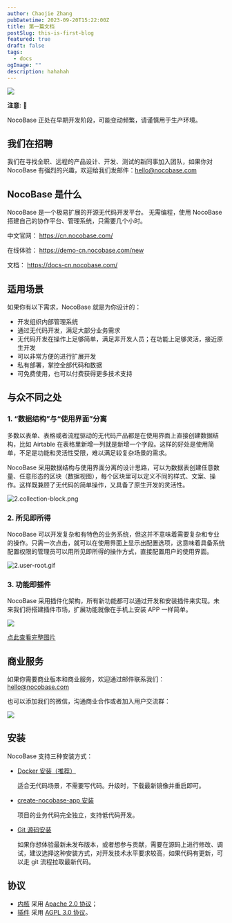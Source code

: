 ```yaml
---
author: Chaojie Zhang
pubDatetime: 2023-09-20T15:22:00Z
title: 第一篇文档
postSlug: this-is-first-blog
featured: true
draft: false
tags:
  - docs
ogImage: ""
description: hahahah
---
```


![](https://www.nocobase.com/images/demo/11.png)

**注意:** 📌

NocoBase 正处在早期开发阶段，可能变动频繁，请谨慎用于生产环境。

## 我们在招聘

我们在寻找全职、远程的产品设计、开发、测试的新同事加入团队，如果你对 NocoBase 有强烈的兴趣，欢迎给我们发邮件：hello@nocobase.com

## NocoBase 是什么

NocoBase 是一个极易扩展的开源无代码开发平台。
无需编程，使用 NocoBase 搭建自己的协作平台、管理系统，只需要几个小时。

中文官网：
https://cn.nocobase.com/

在线体验：
https://demo-cn.nocobase.com/new

文档：
https://docs-cn.nocobase.com/

## 适用场景

如果你有以下需求，NocoBase 就是为你设计的：

- 开发组织内部管理系统
- 通过无代码开发，满足大部分业务需求
- 无代码开发在操作上足够简单，满足非开发人员；在功能上足够灵活，接近原生开发
- 可以非常方便的进行扩展开发
- 私有部署，掌控全部代码和数据
- 可免费使用，也可以付费获得更多技术支持

## 与众不同之处

### 1. “数据结构”与“使用界面”分离

多数以表单、表格或者流程驱动的无代码产品都是在使用界面上直接创建数据结构，比如 Airtable 在表格里新增一列就是新增一个字段。这样的好处是使用简单，不足是功能和灵活性受限，难以满足较复杂场景的需求。

NocoBase 采用数据结构与使用界面分离的设计思路，可以为数据表创建任意数量、任意形态的区块（数据视图），每个区块里可以定义不同的样式、文案、操作。这样既兼顾了无代码的简单操作，又具备了原生开发的灵活性。

![2.collection-block.png](https://nocobase.oss-cn-beijing.aliyuncs.com/25506f38365436d11847b32fc8533bc9.png)

### 2. 所见即所得

NocoBase 可以开发复杂和有特色的业务系统，但这并不意味着需要复杂和专业的操作。只需一次点击，就可以在使用界面上显示出配置选项，这意味着具备系统配置权限的管理员可以用所见即所得的操作方式，直接配置用户的使用界面。

![2.user-root.gif](https://nocobase.oss-cn-beijing.aliyuncs.com/7991441ff35f05c49e0d72c2a23fa33b.gif)

### 3. 功能即插件

NocoBase 采用插件化架构，所有新功能都可以通过开发和安装插件来实现。未来我们将搭建插件市场，扩展功能就像在手机上安装 APP 一样简单。

![](https://www.nocobase.com/images/NocoBaseMindMapLite.png)

[点此查看完整图片](https://www.nocobase.com/images/NocoBaseMindMap.png)

## 商业服务

如果你需要商业版本和商业服务，欢迎通过邮件联系我们：hello@nocobase.com

也可以添加我们的微信，沟通商业合作或者加入用户交流群：

![](https://www.nocobase.com/images/wechat.png)

## 安装

NocoBase 支持三种安装方式：

- <a target="_blank" href="https://docs-cn.nocobase.com/welcome/getting-started/installation/docker-compose">Docker 安装（推荐）</a>

  适合无代码场景，不需要写代码。升级时，下载最新镜像并重启即可。

- <a target="_blank" href="https://docs-cn.nocobase.com/welcome/getting-started/installation/create-nocobase-app">create-nocobase-app 安装</a>

  项目的业务代码完全独立，支持低代码开发。

- <a target="_blank" href="https://docs-cn.nocobase.com/welcome/getting-started/installation/git-clone">Git 源码安装</a>

  如果你想体验最新未发布版本，或者想参与贡献，需要在源码上进行修改、调试，建议选择这种安装方式，对开发技术水平要求较高，如果代码有更新，可以走 git 流程拉取最新代码。

## 协议

- [内核](https://github.com/nocobase/nocobase/tree/main/packages/core) 采用 [Apache 2.0 协议](./LICENSE-APACHE-2.0)；
- [插件](https://github.com/nocobase/nocobase/tree/main/packages/plugins) 采用 [AGPL 3.0 协议](./LICENSE-AGPL)。
